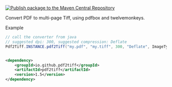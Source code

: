 [![Publish package to the Maven Central Repository](https://github.com/pdf2tiff/pdf2tiff/actions/workflows/publish-to-maven.yaml/badge.svg)](https://github.com/pdf2tiff/pdf2tiff/actions/workflows/publish-to-maven.yaml)

Convert PDF to multi-page Tiff, using pdfbox and twelvemonkeys.

Example

```java
// call the converter from java
// suggested dpi: 300, suggested compression: Deflate
Pdf2Tiff.INSTANCE.pdf2Tiff("my.pdf", "my.tiff", 300, "Deflate", ImageType.RGB);
```

```xml

<dependency>
    <groupId>io.github.pdf2tiff</groupId>
    <artifactId>pdf2tiff</artifactId>
    <version>1.5</version>
</dependency>
```
